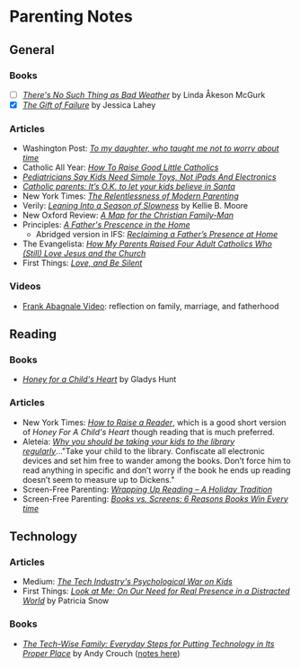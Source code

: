 # Parenting Notes


## General

### Books
- [ ] [*There's No Such Thing as Bad Weather*](https://www.amazon.com/Theres-Such-Thing-Bad-Weather/dp/150114362X/ref=sr_1_1?crid=20911MCXTRS4R&keywords=There%27s+No+Such+Thing+as+Bad+Weather&qid=1551747529&s=gateway&sprefix=shadow+white+9%2F1%2Caps%2C167&sr=8-1) by Linda Åkeson McGurk
- [x] [*The Gift of Failure*](https://www.amazon.com/Gift-Failure-Parents-Children-Succeed/dp/0062299255/ref=sr_1_1?crid=20911MCXTRS4R&keywords=the+gift+of+failure&qid=1551747643&s=gateway&sprefix=shadow+white+9%2F1%2Caps%2C167&sr=8-1) by Jessica Lahey

### Articles
- Washington Post: [*To my daughter, who taught me not to worry about time*](https://www.washingtonpost.com/opinions/to-my-daughter-who-taught-me-not-to-worry-about-time/2018/06/06/163dc034-6900-11e8-bea7-c8eb28bc52b1_story.html?utm_term=.bc1e7db291ad)
- Catholic All Year: [*How To Raise Good Little Catholics*](http://www.catholicallyear.com/2015/08/how-to-raise-good-little-catholics.html)
- [*Pediatricians Say Kids Need Simple Toys, Not iPads And Electronics*](https://www.scarymommy.com/aap-statement-toys-electronics/?utm_source=FB)
- [*Catholic parents: It’s O.K. to let your kids believe in Santa*](https://www.americamagazine.org/faith/2018/12/18/catholic-parents-its-ok-let-your-kids-believe-santa)
- New York Times: [*The Relentlessness of Modern Parenting*](https://www.nytimes.com/2018/12/25/upshot/the-relentlessness-of-modern-parenting.html)
- Verily: [*Leaning Into a Season of Slowness*](https://verilymag.com/2019/01/why-im-embracing-a-season-of-slowness?fbclid=IwAR3TMbjfbz2rAf6BzHEqtv891VDLTszvAFB1FPhrN0ymjNQN8k5rEDFZ_Gg) by Kellie B. Moore
- New Oxford Review: [*A Map for the Christian Family-Man*](https://www.newoxfordreview.org/documents/a-map-for-the-christian-family-man/)
- Principles: [*A Father's Prescence in the Home*](https://www.getprinciples.com/a-fathers-presence-in-the-home/)
  - Abridged version in IFS: [*Reclaiming a Father’s Presence at Home*](https://ifstudies.org/blog/reclaiming-a-fathers-presence-at-home)
- The Evangelista: [*How My Parents Raised Four Adult Catholics Who (Still) Love Jesus and the Church*](https://www.theevangelista.com/faith/raising-kids-who-stay-catholic)
- First Things: [*Love, and Be Silent*](https://www.firstthings.com/article/2019/05/love-and-be-silent)

### Videos
- [Frank Abagnale Video](https://youtu.be/vsMydMDi3rI?t=1273): reflection on family, marriage, and fatherhood





## Reading

### Books
- [*Honey for a Child's Heart*](https://www.amazon.com/Honey-Childs-Heart-Gladys-Hunt/dp/0310242460/ref=sr_1_1?ie=UTF8&qid=1532371458&sr=8-1&keywords=honey+for+a+child%27s+heart) by Gladys Hunt

### Articles
- New York Times: [*How to Raise a Reader*](https://www.nytimes.com/guides/books/how-to-raise-a-reader
), which is a good short version of *Honey For A Child's Heart* though reading that is much preferred.
- Aleteia: [*Why you should be taking your kids to the library regularly*](https://aleteia.org/2018/04/15/why-regular-visits-to-the-library-is-a-must-for-all-kids/)..."Take your child to the library. Confiscate all electronic devices and set him free to wander among the books. Don’t force him to read anything in specific and don’t worry if the book he ends up reading doesn’t seem to measure up to Dickens."
- Screen-Free Parenting: [*Wrapping Up Reading – A Holiday Tradition*](https://www.screenfreeparenting.com/wrapping-up-reading-a-holiday-tradition/)
- Screen-Free Parenting: [*Books vs. Screens: 6 Reasons Books Win Every time*](https://www.screenfreeparenting.com/books-vs-screens-6-reasons-books-win-everytime/)




## Technology

### Articles
- Medium: [*The Tech Industry's Psychological War on Kids*](https://medium.com/@richardnfreed/the-tech-industrys-psychological-war-on-kids-c452870464ce)
- First Things: [*Look at Me: On Our Need for Real Presence in a Distracted World*](https://www.firstthings.com/article/2016/05/look-at-me) by Patricia Snow

### Books
- [*The Tech-Wise Family: Everyday Steps for Putting Technology in Its Proper Place*](https://www.amazon.com/Tech-Wise-Family-Everyday-Putting-Technology/dp/0801018668/ref=sr_1_1?ie=UTF8&qid=1542477081&sr=8-1&keywords=the+tech+wise+family) by Andy Crouch ([notes here](https://github.com/mkudija/mkudija.github.io/blob/master/reading/notes/2018-11-17-The%20Tech-Wise%20Family.md))
